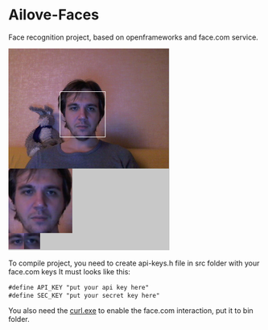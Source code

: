 Ailove-Faces
==========

Face recognition project, based on openframeworks and face.com service.

<img src="https://github.com/ailove-lab/Ailove-Faces/blob/master/screenshot.png?raw=true"/>

To compile project, you need to create api-keys.h file in src folder with your face.com keys
It must looks like this:

	#define API_KEY "put your api key here"
	#define SEC_KEY "put your secret key here"

You also need the <a href="http://www.paehl.com/open_source/?CURL_7.25.0">curl.exe</a> to enable the face.com interaction, put it to bin folder.

